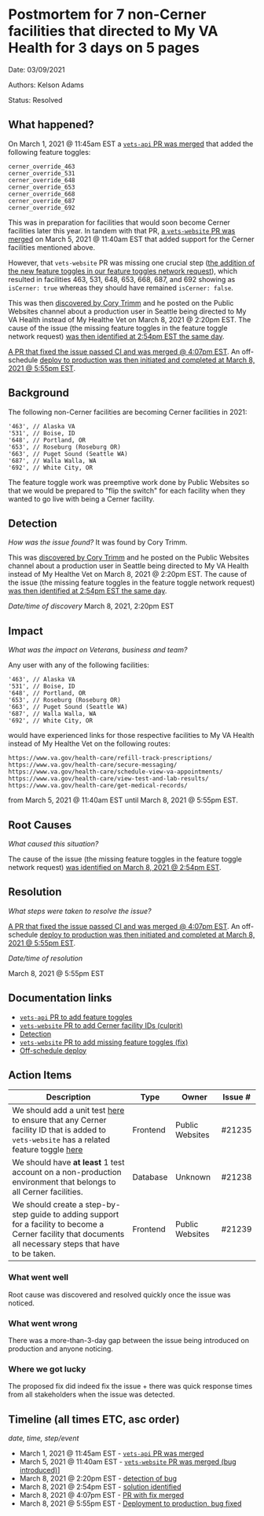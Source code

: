 # Postmortem for 7 non-Cerner facilities that directed to My VA Health for 3 days on 5 pages

Date: 03/09/2021

Authors: Kelson Adams

Status: Resolved

## What happened?

On March 1, 2021 @ 11:45am EST a [`vets-api` PR was merged](https://github.com/department-of-veterans-affairs/vets-api/pull/6045) that added the following feature toggles:

```
cerner_override_463
cerner_override_531
cerner_override_648
cerner_override_653
cerner_override_668
cerner_override_687
cerner_override_692
```

This was in preparation for facilities that would soon become Cerner facilities later this year. In tandem with that PR, [a `vets-website` PR was merged](https://github.com/department-of-veterans-affairs/vets-website/pull/16220) on March 5, 2021 @ 11:40am EST that added support for the Cerner facilities mentioned above.

However, that `vets-website` PR was missing one crucial step ([the addition of the new feature toggles in our feature toggles network request](https://github.com/department-of-veterans-affairs/vets-website/pull/16295/files)), which resulted in facilities 463, 531, 648, 653, 668, 687, and 692 showing as `isCerner: true` whereas they should have remained `isCerner: false`.

This was then [discovered by Cory Trimm](https://dsva.slack.com/archives/C52CL1PKQ/p1615231277236500) and he posted on the Public Websites channel about a production user in Seattle being directed to My VA Health instead of My Healthe Vet on March 8, 2021 @ 2:20pm EST. The cause of the issue (the missing feature toggles in the feature toggle network request) [was then identified at 2:54pm EST the same day](https://dsva.slack.com/archives/C52CL1PKQ/p1615233244248900?thread_ts=1615231277.236500&cid=C52CL1PKQ).

[A PR that fixed the issue passed CI and was merged @ 4:07pm EST](https://dsva.slack.com/archives/CBU0KDSB1/p1615237653334300?thread_ts=1615233939.312300&cid=CBU0KDSB1). An off-schedule [deploy to production was then initiated and completed at March 8, 2021 @ 5:55pm EST](https://dsva.slack.com/archives/CBU0KDSB1/p1615244095346700?thread_ts=1615233939.312300&cid=CBU0KDSB1).

## Background

The following non-Cerner facilities are becoming Cerner facilities in 2021:

```
'463', // Alaska VA
'531', // Boise, ID
'648', // Portland, OR
'653', // Roseburg (Roseburg OR)
'663', // Puget Sound (Seattle WA)
'687', // Walla Walla, WA
'692', // White City, OR
```

The feature toggle work was preemptive work done by Public Websites so that we would be prepared to "flip the switch" for each facility when they wanted to go live with being a Cerner facility.

## Detection
_How was the issue found?_ It was found by Cory Trimm.

This was [discovered by Cory Trimm](https://dsva.slack.com/archives/C52CL1PKQ/p1615231277236500) and he posted on the Public Websites channel about a production user in Seattle being directed to My VA Health instead of My Healthe Vet on March 8, 2021 @ 2:20pm EST. The cause of the issue (the missing feature toggles in the feature toggle network request) [was then identified at 2:54pm EST the same day](https://dsva.slack.com/archives/C52CL1PKQ/p1615233244248900?thread_ts=1615231277.236500&cid=C52CL1PKQ).

_Date/time of discovery_ March 8, 2021, 2:20pm EST

## Impact

_What was the impact on Veterans, business and team?_

Any user with any of the following facilities:

```
'463', // Alaska VA
'531', // Boise, ID
'648', // Portland, OR
'653', // Roseburg (Roseburg OR)
'663', // Puget Sound (Seattle WA)
'687', // Walla Walla, WA
'692', // White City, OR
```

would have experienced links for those respective facilities to My VA Health instead of My Healthe Vet on the following routes:

```
https://www.va.gov/health-care/refill-track-prescriptions/
https://www.va.gov/health-care/secure-messaging/
https://www.va.gov/health-care/schedule-view-va-appointments/
https://www.va.gov/health-care/view-test-and-lab-results/
https://www.va.gov/health-care/get-medical-records/
```

from March 5, 2021 @ 11:40am EST until March 8, 2021 @ 5:55pm EST.

## Root Causes

_What caused this situation?_

The cause of the issue (the missing feature toggles in the feature toggle network request) [was identified on March 8, 2021 @ 2:54pm EST](https://dsva.slack.com/archives/C52CL1PKQ/p1615233244248900?thread_ts=1615231277.236500&cid=C52CL1PKQ).

## Resolution
_What steps were taken to resolve the issue?_

[A PR that fixed the issue passed CI and was merged @ 4:07pm EST](https://dsva.slack.com/archives/CBU0KDSB1/p1615237653334300?thread_ts=1615233939.312300&cid=CBU0KDSB1). An off-schedule [deploy to production was then initiated and completed at March 8, 2021 @ 5:55pm EST](https://dsva.slack.com/archives/CBU0KDSB1/p1615244095346700?thread_ts=1615233939.312300&cid=CBU0KDSB1).

_Date/time of resolution_

March 8, 2021 @ 5:55pm EST

## Documentation links

- [`vets-api` PR to add feature toggles](https://github.com/department-of-veterans-affairs/vets-api/pull/6045)
- [`vets-website` PR to add Cerner facility IDs (culprit)](https://github.com/department-of-veterans-affairs/vets-website/pull/16220)
- [Detection](https://dsva.slack.com/archives/C52CL1PKQ/p1615231277236500)
- [`vets-website` PR to add missing feature toggles (fix)](https://github.com/department-of-veterans-affairs/vets-website/pull/16295)
- [Off-schedule deploy](https://dsva.slack.com/archives/CBU0KDSB1/p1615233939312300)

## Action Items

| Description                    | Type    | Owner        | Issue # |
| ------------------------------ | ------- | ------------ | ------- |
| We should add a unit test [here](https://github.com/department-of-veterans-affairs/vets-website/blob/dbd95d9098ccd5acc1787ceb9ee3fc55da3e7852/src/platform/utilities/cerner/index.js#L5) to ensure that any Cerner facility ID that is added to `vets-website` has a related feature toggle [here](https://github.com/department-of-veterans-affairs/vets-website/blob/3f41da4363074b54dc3efab7baff0f4898bb47a4/src/platform/utilities/feature-toggles/featureFlagNames.js#L67) | Frontend | Public Websites | #21235 |
| We should have __at least__ 1 test account on a non-production environment that belongs to all Cerner facilities. | Database | Unknown | #21238 |
| We should create a step-by-step guide to adding support for a facility to become a Cerner facility that documents all necessary steps that have to be taken. | Frontend | Public Websites | #21239 |

### What went well

Root cause was discovered and resolved quickly once the issue was noticed.

### What went wrong

There was a more-than-3-day gap between the issue being introduced on production and anyone noticing.

### Where we got lucky

The proposed fix did indeed fix the issue + there was quick response times from all stakeholders when the issue was detected.

## Timeline (all times ETC, asc order)

_date, time, step/event_

- March 1, 2021 @ 11:45am EST - [`vets-api` PR was merged](https://github.com/department-of-veterans-affairs/vets-api/pull/6045)
- March 5, 2021 @ 11:40am EST - [`vets-website` PR was merged (bug introduced)](https://github.com/department-of-veterans-affairs/vets-website/pull/16220)]
- March 8, 2021 @ 2:20pm EST - [detection of bug](https://dsva.slack.com/archives/C52CL1PKQ/p1615231277236500)
- March 8, 2021 @ 2:54pm EST - [solution identified](https://dsva.slack.com/archives/C52CL1PKQ/p1615233244248900?thread_ts=1615231277.236500&cid=C52CL1PKQ)
- March 8, 2021 @ 4:07pm EST - [PR with fix merged](https://dsva.slack.com/archives/CBU0KDSB1/p1615237653334300?thread_ts=1615233939.312300&cid=CBU0KDSB1)
- March 8, 2021 @ 5:55pm EST - [Deployment to production, bug fixed](https://dsva.slack.com/archives/CBU0KDSB1/p1615244095346700?thread_ts=1615233939.312300&cid=CBU0KDSB1)
